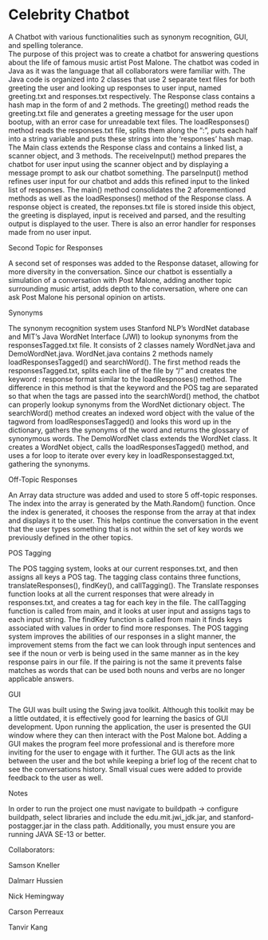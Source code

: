 # Celebrity Chatbot
A Chatbot with various functionalities such as synonym recognition, GUI, and spelling tolerance.   
The purpose of this project was to create a chatbot for answering questions about the life of famous music artist Post Malone. The chatbot was coded in Java as it was the language that all collaborators were familiar with. 
The Java code is organized into 2 classes that use 2 separate text files for both greeting the user and looking up responses to user input, named greeting.txt and responses.txt respectively. 
The Response class contains a hash map in the form of <user input : response> and 2 methods. The greeting() method reads the greeting.txt file and generates a greeting message for the user upon bootup, with an error case for unreadable text files.  The loadResponses() method reads the responses.txt file, splits them along the “:”, puts each half into a string variable and puts these strings into the ‘responses’ hash map. 
The Main class extends the Response class and contains a linked list, a scanner object, and 3 methods. The receiveInput() method prepares the chatbot for user input using the scanner object and by displaying a message prompt to ask our chatbot something. The parseInput() method refines user input for our chatbot and adds this refined input to the linked list of responses. The main() method consolidates the 2 aforementioned methods as well as the loadResponses() method of the Response class. A response object is created, the reponses.txt file is stored inside this object, the greeting is displayed, input is received and parsed, and the resulting output is displayed to the user. There is also an error handler for responses made from no user input.

Second Topic for Responses

A second set of responses was added to the Response dataset, allowing for more diversity in the conversation. Since our chatbot is essentially a simulation of a conversation with Post Malone, adding another topic surrounding music artist, adds depth to the conversation, where one can ask Post Malone his personal opinion on artists.

Synonyms 

The synonym recognition system uses Stanford NLP’s WordNet database and MIT’s Java WordNet Interface (JWI) to lookup synonyms from the responsesTagged.txt file. It consists of 2 classes namely WordNet.java and DemoWordNet.java. 
WordNet.java contains 2 methods namely loadResponsesTagged() and searchWord(). The first method reads the responsesTagged.txt, splits each line of the file by “/” and creates the keyword : response format similar to the loadRespnoses() method. The difference in this method is that the keyword and the POS tag are separated so that when the tags are passed into the searchWord() method, the chatbot can properly lookup synonyms from the WordNet dictionary object.  The searchWord() method creates an indexed word object with the value of the tagword from loadResponsesTagged() and looks this word up in the dictionary, gathers the synonyms of the word and returns the glossary of synonymous words. 
The DemoWordNet class extends the WordNet class. It creates a WordNet object, calls the loadResponsesTagged() method, and uses a for loop to iterate over every key in loadResponsestagged.txt, gathering the synonyms. 

Off-Topic Responses

An Array data structure was added and used to store 5 off-topic responses. The index into the array is generated by the Math.Random() function. Once the index is generated, it chooses the response from the array at that index and displays it to the user. This helps continue the conversation in the event that the user types something that is not within the set of key words we previously defined in the other topics. 

POS Tagging

The POS tagging system, looks at our current responses.txt, and then assigns all keys a POS tag. The tagging class contains three functions, translateResponses(), findKey(), and callTagging(). The Translate responses function looks at all the current responses that were already in responses.txt, and creates a tag for each key in the file. The callTagging function is called from main, and it looks at user input and assigns tags to each input string. The findKey function is called from main it finds keys associated with values in order to find more responses. 
The POS tagging system improves the abilities of our responses in a slight manner, the improvement stems from the fact we can look through input sentences and see if the noun or verb is being used in the same manner as in the key response pairs in our file. If the pairing is not the same it prevents false matches as words that can be used both nouns and verbs are no longer applicable answers. 

GUI

The GUI was built using the Swing java toolkit. Although this toolkit may be a little outdated, it is effectively good for learning the basics of GUI development.  Upon running the application, the user is presented the GUI window where they can then interact with the Post Malone bot. Adding a GUI makes the program feel more professional and is therefore more inviting for the user to engage with it further. The GUI acts as the link between the user and the bot while keeping a brief log of the recent chat to see the conversations history. Small visual cues were added to provide feedback to the user as well.

Notes

In order to run the project one must navigate to buildpath -> configure buildpath, select libraries and include the edu.mit.jwi_jdk.jar, and stanford-postagger.jar in the class path. Additionally, you must ensure you are running JAVA SE-13 or better.

Collaborators:

Samson Kneller

Dalmarr Hussien

Nick Hemingway

Carson Perreaux

Tanvir Kang 
